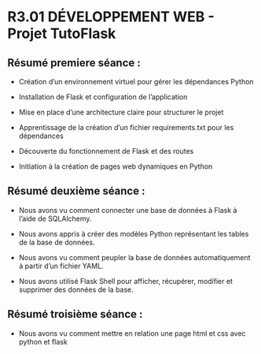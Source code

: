 # R3.01 DÉVELOPPEMENT WEB - Projet TutoFlask

## Résumé premiere séance :

- Création d’un environnement virtuel pour gérer les dépendances Python

- Installation de Flask et configuration de l’application

- Mise en place d’une architecture claire pour structurer le projet

- Apprentissage de la création d’un fichier requirements.txt pour les dépendances

- Découverte du fonctionnement de Flask et des routes

- Initiation à la création de pages web dynamiques en Python

## Résumé deuxième séance :

- Nous avons vu comment connecter une base de données à Flask à l’aide de SQLAlchemy.

- Nous avons appris à créer des modèles Python représentant les tables de la base de données.

- Nous avons vu comment peupler la base de données automatiquement à partir d’un fichier YAML.

- Nous avons utilisé Flask Shell pour afficher, récupérer, modifier et supprimer des données de la base.

## Résumé troisième séance :

- Nous avons vu comment mettre en relation une page html et css avec python et flask 
